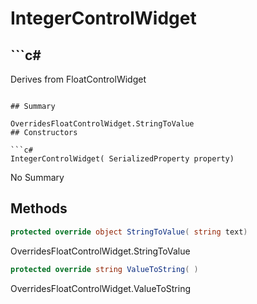 # IntegerControlWidget

## ```c#
Derives from FloatControlWidget
```

## Summary

OverridesFloatControlWidget.StringToValue
## Constructors

```c#
IntegerControlWidget( SerializedProperty property) 
```
No Summary
## Methods

```c#
protected override object StringToValue( string text) 
```
OverridesFloatControlWidget.StringToValue
```c#
protected override string ValueToString( ) 
```
OverridesFloatControlWidget.ValueToString
